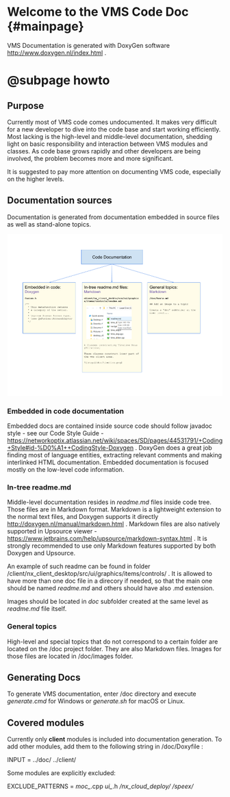 # Welcome to the VMS Code Doc {#mainpage}


VMS Documentation is generated with DoxyGen software http://www.doxygen.nl/index.html .

# @subpage howto

## Purpose

Currently most of VMS code comes undocumented. It makes very difficult for a new developer to dive into the code base and start working efficiently.
Most lacking is the high-level and middle-level documentation, shedding light on basic responsibility and interaction between VMS modules and classes.
As code base grows rapidly and other developers are being involved, the problem becomes more and more significant.

It is suggested to pay more attention on documenting VMS code, especially on the higher levels.

## Documentation sources

Documentation is generated from documentation embedded in source files as well as stand-alone topics.

![](images/doc_diagram.png)

### Embedded in code documentation

Embedded docs are contained inside source code should follow javadoc style - see our Code Style Guide - https://networkoptix.atlassian.net/wiki/spaces/SD/pages/44531791/+Coding+Style#id-%D0%A1++CodingStyle-Doxygen .
DoxyGen does a great job finding most of language entities, extracting relevant comments and making interlinked HTML documentation.
Embedded documentation is focused mostly on the low-level code information.

### In-tree readme.md

Middle-level documentation resides in *readme.md* files inside code tree. Those files are in Markdown format. Markdown is a lightweight extension to the normal text files, and Doxygen supports it directly
http://doxygen.nl/manual/markdown.html . Markdown files are also natively supported in Upsource viewer - 
https://www.jetbrains.com/help/upsource/markdown-syntax.html . It is strongly recommended to use only Markdown features supported by both Doxygen and Upsource.

An example of such readme can be found in folder /client/nx_client_desktop/src/ui/graphics/items/controls/ . It is allowed to have more than one doc file in a direcory if needed, so that the main one should be named *readme.md* and others should have also .md extension.

Images should be located in *doc* subfolder created at the same level as *readme.md* file itself.

### General topics

High-level and special topics that do not correspond to a certain folder are located on the /doc project folder. They are also Markdown files. Images for those files are located in /doc/images folder.

## Generating Docs

To generate VMS documentation, enter /doc directory and execute *generate.cmd* for Windows or *generate.sh* for macOS or Linux.

## Covered modules

Currently only __client__ modules is included into documentation generation. To add other modules, add them to the following string in /doc/Doxyfile : 

INPUT                  = ../doc/ ../client/

Some modules are explicitly excluded:

EXCLUDE_PATTERNS       = *moc_*.cpp *ui_*.h  */nx_cloud_deploy/* */speex/*



